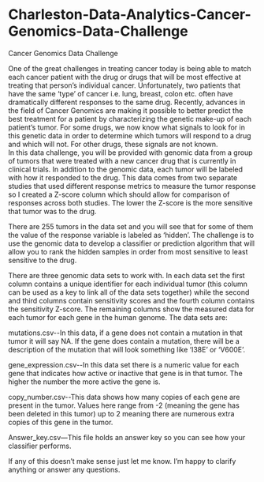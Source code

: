 # Charleston-Data-Analytics-Cancer-Genomics-Data-Challenge
Cancer Genomics Data Challenge

One of the great challenges in treating cancer today is being able to match each cancer patient with the drug or drugs that will be most effective at treating that person’s individual cancer.  Unfortunately, two patients that have the same ‘type’ of cancer i.e. lung, breast, colon etc. often have dramatically different responses to the same drug.  Recently, advances in the field of Cancer Genomics are making it possible to better predict the best treatment for a patient by characterizing the genetic make-up of each patient’s tumor.  For some drugs, we now know what signals to look for in this genetic data in order to determine which tumors will respond to a drug and which will not.  For other drugs, these signals are not known.  
In this data challenge, you will be provided with genomic data from a group of tumors that were treated with a new cancer drug that is currently in clinical trials.  In addition to the genomic data, each tumor will be labeled with how it responded to the drug.  This data comes from two separate studies that used different response metrics to measure the tumor response so I created a Z-score column which should allow for comparison of responses across both studies.  The lower the Z-score is the more sensitive that tumor was to the drug.  

There are 255 tumors in the data set and you will see that for some of them the value of the response variable is labeled as ‘hidden’.  The challenge is to use the genomic data to develop a classifier or prediction algorithm that will allow you to rank the hidden samples in order from most sensitive to least sensitive to the drug.    

There are three genomic data sets to work with.  In each data set the first column contains a unique identifier for each individual tumor (this column can be used as a key to link all of the data sets together) while the second and third columns contain sensitivity scores and the fourth column contains the sensitivity Z-score.  The remaining columns show the measured data for each tumor for each gene in the human genome.  The data sets are: 

mutations.csv--In this data, if a gene does not contain a mutation in that tumor it will say NA.  If the gene does contain a mutation, there will be a description of the mutation that will look something like ‘I38E’ or ‘V600E’.

gene_expression.csv--In this data set there is a numeric value for each gene that indicates how active or inactive that gene is in that tumor. The higher the number the more active the gene is.  

copy_number.csv--This data shows how many copies of each gene are present in the tumor.  Values here range from -2 (meaning the gene has been deleted in this tumor) up to 2 meaning there are numerous extra copies of this gene in the tumor.  

Answer_key.csv—This file holds an answer key so you can see how your classifier performs.

If any of this doesn’t make sense just let me know.  I’m happy to clarify anything or answer any questions.
